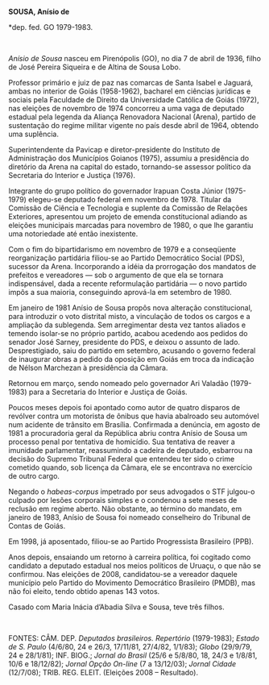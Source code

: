 **SOUSA, Anísio de**

\*dep. fed. GO 1979-1983.

 

*Anísio de Sousa* nasceu em Pirenópolis (GO), no dia 7 de abril de 1936,
filho de José Pereira Siqueira e de Altina de Sousa Lobo.

Professor primário e juiz de paz nas comarcas de Santa Isabel e Jaguará,
ambas no interior de Goiás (1958-1962), bacharel em ciências jurídicas e
sociais pela Faculdade de Direito da Universidade Católica de Goiás
(1972), nas eleições de novembro de 1974 concorreu a uma vaga de
deputado estadual pela legenda da Aliança Renovadora Nacional (Arena),
partido de sustentação do regime militar vigente no país desde abril de
1964, obtendo uma suplência.

Superintendente da Pavicap e diretor-presidente do Instituto de
Administração dos Municípios Goianos (1975), assumiu a presidência do
diretório da Arena na capital do estado, tornando-se assessor político
da Secretaria do Interior e Justiça (1976).

Integrante do grupo político do governador Irapuan Costa Júnior
(1975-1979) elegeu-se deputado federal em novembro de 1978. Titular da
Comissão de Ciência e Tecnologia e suplente da Comissão de Relações
Exteriores, apresentou um projeto de emenda constitucional adiando as
eleições municipais marcadas para novembro de 1980, o que lhe garantiu
uma notoriedade até então inexistente.

Com o fim do bipartidarismo em novembro de 1979 e a conseqüente
reorganização partidária filiou-se ao Partido Democrático Social (PDS),
sucessor da Arena. Incorporando a idéia da prorrogação dos mandatos de
prefeitos e vereadores — sob o argumento de que ela se tornara
indispensável, dada a recente reformulação partidária — o novo partido
impôs a sua maioria, conseguindo aprová-la em setembro de 1980.       

Em janeiro de 1981 Anísio de Sousa propôs nova alteração constitucional,
para introduzir o voto distrital misto, a vinculação de todos os cargos
e a ampliação da sublegenda. Sem arregimentar desta vez tantos aliados e
temendo isolar-se no próprio partido, acabou acedendo aos pedidos do
senador José Sarney, presidente do PDS, e deixou o assunto de lado.
Desprestigiado, saiu do partido em setembro, acusando o governo federal
de inaugurar obras a pedido da oposição em Goiás em troca da indicação
de Nélson Marchezan à presidência da Câmara.

Retornou em março, sendo nomeado pelo governador Ari Valadão (1979-1983)
para a Secretaria do Interior e Justiça de Goiás.

Poucos meses depois foi apontado como autor de quatro disparos de
revólver contra um motorista de ônibus que havia abalroado seu automóvel
num acidente de trânsito em Brasília. Confirmada a denúncia, em agosto
de 1981 a procuradoria geral da República abriu contra Anísio de Sousa
um processo penal por tentativa de homicídio. Sua tentativa de reaver a
imunidade parlamentar, reassumindo a cadeira de deputado, esbarrou na
decisão do Supremo Tribunal Federal que entendeu ter sido o crime
cometido quando, sob licença da Câmara, ele se encontrava no exercício
de outro cargo.

Negando o *habeas-corpus* impetrado por seus advogados o STF julgou-o
culpado por lesões corporais simples e o condenou a sete meses de
reclusão em regime aberto. Não obstante, ao término do mandato, em
janeiro de 1983, Anísio de Sousa foi nomeado conselheiro do Tribunal de
Contas de Goiás.

Em 1998, já aposentado, filiou-se ao Partido Progressista Brasileiro
(PPB).

Anos depois, ensaiando um retorno à carreira política, foi cogitado como
candidato a deputado estadual nos meios políticos de Uruaçu, o que não
se confirmou. Nas eleições de 2008, candidatou-se a vereador daquele
município pelo Partido do Movimento Democrático Brasileiro (PMDB), mas
não foi eleito, tendo obtido apenas 143 votos.

Casado com Maria Inácia d’Abadia Silva e Sousa, teve três filhos.

 

FONTES: CÂM. DEP. *Deputados brasileiros. Repertório* (1979-1983);
*Estado de S. Paulo* (4/6/80, 24 e 26/3, 17/11/81, 27/4/82, 1/1/83);
*Globo* (29/9/79, 24 e 28/1/81); INF. BIOG.; *Jornal do Brasil* (25/6 e
5/8/80, 18, 24/3 e 1/8/81, 10/6 e 18/12/82); *Jornal Opção On-line* (7 a
13/12/03); *Jornal Cidade* (12/7/08); TRIB. REG. ELEIT. (Eleições 2008 –
Resultado).

 

 
